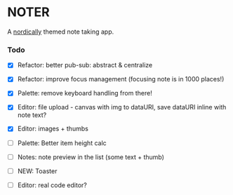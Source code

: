 # NOTER
A [nordically](https://github.com/arcticicestudio/nord) themed note taking app.



### Todo
- [x] Refactor: better pub-sub: abstract & centralize
- [x] Refactor: improve focus management (focusing note is in 1000 places!)
- [x] Palette: remove keyboard handling from there!
- [x] Editor: file upload - canvas with img to dataURI, save dataURI inline with note text?
- [x] Editor: images + thumbs


- [ ] Palette: Better item height calc
- [ ] Notes: note preview in the list (some text + thumb)
- [ ] NEW: Toaster

- [ ] Editor: real code editor?
